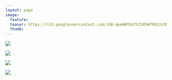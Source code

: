 ```yaml
---
layout: page
image:
  feature:
  teaser: https://lh3.googleusercontent.com/i6B-mpeWWYhbTh2SM5WfRN1tU3MzO8ihMCPrYWBptk8=w245-h163-no
  thumb:
---
```


![](https://lh3.googleusercontent.com/qQBmOHT9xIQKqx2JMXXOntu9rtW6dYEeOoUJrOZY0mU=w800)

![](https://lh3.googleusercontent.com/WFVaWVcl1QeX9mKqhDzAxSw4lvMQmH4a49JVux3DPGI=w800)

![](https://lh3.googleusercontent.com/VTZIq_iOin6ajxh1mzFbAk0X2EQQFnOD4osNxHPtRic=w800)

![](https://lh3.googleusercontent.com/PuiqiS6PTiuSjgi4yTL0X4hJiXc1KXO1aaUfvOqyo48=w800)
